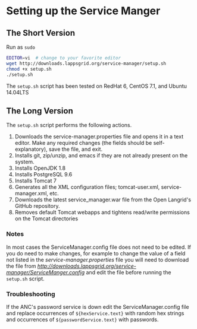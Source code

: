# Setting up the Service Manger

## The Short Version

Run as `sudo`

```bash
EDITOR=vi  # change to your favorite editor
wget http://downloads.lappsgrid.org/service-manager/setup.sh
chmod +x setup.sh
./setup.sh
```

The `setup.sh` script has been tested on RedHat 6, CentOS 7.1, and Ubuntu 14.04LTS

## The Long Version

The `setup.sh` script performs the following actions.

1. Downloads the service-manager.properties file and opens it in a text editor. Make any required changes (the fields should be self-explanatory), save the file, and exit.
1. Installs git, zip/unzip, and emacs if they are not already present on the system.
1. Installs OpenJDK 1.8
1. Installs PostgreSQL 9.6
1. Installs Tomcat 7
1. Generates all the XML configuration files; tomcat-user.xml, service-manager.xml, etc.
1. Downloads the latest service_manager.war file from the Open Langrid's GitHub repository.
1. Removes default Tomcat webapps and tightens read/write permissions on the Tomcat directories

### Notes

In most cases the ServiceManager.config file does not need to be edited. If you do need to make changes, for example to change the value of a field not listed in the *service-manager.properties* file you will need to download the file from *http://downloads.lappsgrid.org/service-manager/ServiceManger.config* and edit the file before running the `setup.sh` script.


### Troubleshooting

If the ANC's password service is down edit the ServiceManager.config file and replace occurrences of `${hexService.text}` with random hex strings and occurrences of `${passwordService.text}` with passwords.
